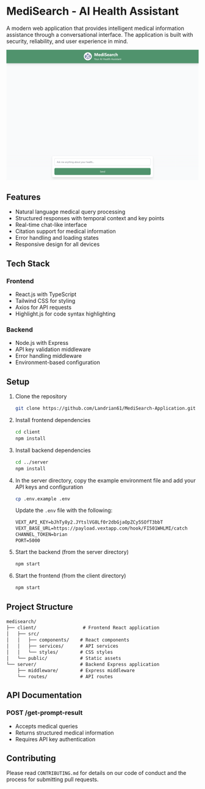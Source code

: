 # MediSearch - AI Health Assistant

A modern web application that provides intelligent medical information assistance through a conversational interface. The application is built with security, reliability, and user experience in mind.

![MediSearch Interface](./client/public/MediSearch.png)

## Features
- Natural language medical query processing
- Structured responses with temporal context and key points
- Real-time chat-like interface
- Citation support for medical information
- Error handling and loading states
- Responsive design for all devices

## Tech Stack
### Frontend
- React.js with TypeScript
- Tailwind CSS for styling
- Axios for API requests
- Highlight.js for code syntax highlighting

### Backend
- Node.js with Express
- API key validation middleware
- Error handling middleware
- Environment-based configuration

## Setup
1. Clone the repository
    ```bash
    git clone https://github.com/Landrian61/MediSearch-Application.git
    ```

2. Install frontend dependencies
    ```bash
    cd client
    npm install
    ```

3. Install backend dependencies
    ```bash
    cd ../server
    npm install
    ```

4. In the server directory, copy the example environment file and add your API keys and configuration
    ```bash
    cp .env.example .env
    ```

    Update the `.env` file with the following:
    ```
    VEXT_API_KEY=bJhTy8y2.JYtslVG8Lf0r2dbGjaOpZCy5SOfT3bbT
    VEXT_BASE_URL=https://payload.vextapp.com/hook/FI501WHLMI/catch
    CHANNEL_TOKEN=brian
    PORT=5000
    ```

5. Start the backend (from the server directory)
    ```bash
    npm start
    ```

6. Start the frontend (from the client directory)
    ```bash
    npm start
    ```

## Project Structure
```
medisearch/
├── client/                 # Frontend React application
│   ├── src/
│   │   ├── components/    # React components
│   │   ├── services/      # API services
│   │   └── styles/        # CSS styles
│   └── public/            # Static assets
└── server/                # Backend Express application
    ├── middleware/        # Express middleware
    └── routes/            # API routes
```

## API Documentation
### POST /get-prompt-result
- Accepts medical queries
- Returns structured medical information
- Requires API key authentication

## Contributing
Please read `CONTRIBUTING.md` for details on our code of conduct and the process for submitting pull requests.
